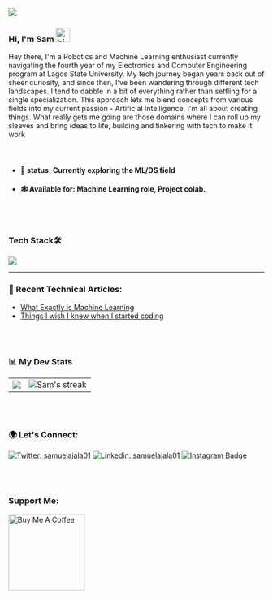 <p>
<img src ="https://komarev.com/ghpvc/?username=samuelajala01&label=Visitors&color=blue&style=plastic"/>
</p>

### Hi, I'm Sam <img src="https://emoji.slack-edge.com/T02HBS55FCG/cool-doge/aa3c8fd9037a0604.gif" width="28" alt="hi">
<div>
Hey there, I'm a Robotics and Machine Learning enthusiast currently navigating the fourth year of my Electronics and Computer Engineering program at Lagos State University. My tech journey began years back out of sheer curiosity, and since then, I've been wandering through different tech landscapes. I tend to dabble in a bit of everything rather than settling for a single specialization. This approach lets me blend concepts from various fields into my current passion - Artificial Intelligence. I'm all about creating things. What really gets me going are those domains where I can roll up my sleeves and bring ideas to life, building and tinkering with tech to make it work
</div>
<br>
<br>

- #### 🌱 status: Currently exploring the ML/DS field
- #### 🕸 Available for: Machine Learning role, Project colab.
<br>
<br>

### Tech Stack🛠

<p>
  <a href="https://skillicons.dev">
    <img src="https://skillicons.dev/icons?i=html,css,tailwind,js,react,nextjs,cpp,fastapi,nodejs,firebase,arduino,opencv,py,tensorflow,git,github,vercel,vscode,figma,vite&perline=8"/>
  </a>
</p>

****

### 📝 Recent Technical Articles: 
- [What Exactly is Machine Learning](https://samuelajala01.hashnode.dev/what-exactly-is-machine-learning)
- [Things I wish I knew when I started coding](https://samuelajala01.hashnode.dev/things-i-wish-i-knew-when-i-started-coding)

<br>
<br>

### 📊 My Dev Stats
<table align="center"><tr><td><img src="https://github-readme-stats.vercel.app/api?username=samuelajala01&theme=dark&show_icons=true&count_private=true" /></td><td><img title="🔥 Get streak stats for your profile at git.io/streak-stats" alt="Sam's streak" src="https://github-readme-streak-stats.herokuapp.com/?user=samuelajala01&theme=dark&hide_border=true" /></td></tr></table>

<br>
<br>

### 🌍 Let's Connect: 

[![Twitter: samuelajala01](https://img.shields.io/twitter/follow/samuelajala01?style=social)](https://twitter.com/samuelajala01)
[![Linkedin: samuelajala01](https://img.shields.io/badge/-samuelajala01-blue?style=flat-square&logo=Linkedin&logoColor=white&link=https://www.linkedin.com/in/samuelajala01/)](https://www.linkedin.com/in/samuelajala01/)
[![Instagram Badge](https://img.shields.io/badge/-@cy63rx-e84393?style=flat&labelColor=e84393&logo=instagram&logoColor=white)](https://instagram.com/cy63rx)

<br><br>
  ### Support Me:
<a href="https://www.buymeacoffee.com/samuelajala01" target="_blank"><img src="https://cdn.buymeacoffee.com/buttons/v2/default-red.png" alt="Buy Me A Coffee" width="150" ></a>

  
